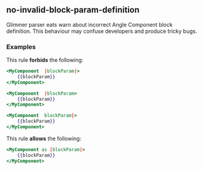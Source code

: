 ## no-invalid-block-param-definition

Glimmer parser eats warn about incorrect Angle Component block definition. This behaviour may confuse developers and produce tricky bugs.

### Examples

This rule **forbids** the following:

```hbs
<MyComponent  |blockParam|>
    {{blockParam}}
</MyComponent>
```

```hbs
<MyComponent  |blockParam>
    {{blockParam}}
</MyComponent>
```

```hbs
<MyComponent  blockParam|>
    {{blockParam}}
</MyComponent>
```

This rule **allows** the following:

```hbs
<MyComponent as |blockParam|>
    {{blockParam}}
</MyComponent>
```
